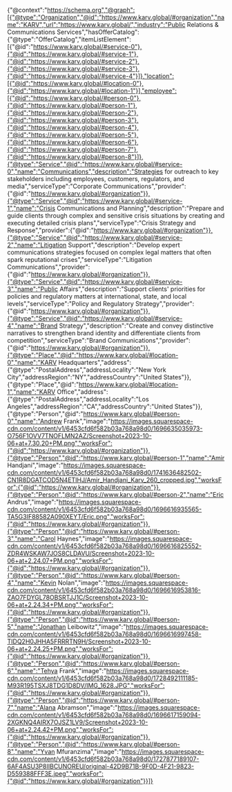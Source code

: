 {"@context":"https://schema.org","@graph":[{"@type":"Organization","@id":"https://www.karv.global/#organization","name":"KARV","url":"https://www.karv.global/","industry":"Public Relations & Communications Services","hasOfferCatalog":{"@type":"OfferCatalog","itemListElement":[{"@id":"https://www.karv.global/#service-0"},{"@id":"https://www.karv.global/#service-1"},{"@id":"https://www.karv.global/#service-2"},{"@id":"https://www.karv.global/#service-3"},{"@id":"https://www.karv.global/#service-4"}]},"location":[{"@id":"https://www.karv.global/#location-0"},{"@id":"https://www.karv.global/#location-1"}],"employee":[{"@id":"https://www.karv.global/#person-0"},{"@id":"https://www.karv.global/#person-1"},{"@id":"https://www.karv.global/#person-2"},{"@id":"https://www.karv.global/#person-3"},{"@id":"https://www.karv.global/#person-4"},{"@id":"https://www.karv.global/#person-5"},{"@id":"https://www.karv.global/#person-6"},{"@id":"https://www.karv.global/#person-7"},{"@id":"https://www.karv.global/#person-8"}]},{"@type":"Service","@id":"https://www.karv.global/#service-0","name":"Communications","description":"Strategies for outreach to key stakeholders including employees, customers, regulators, and media","serviceType":"Corporate Communications","provider":{"@id":"https://www.karv.global/#organization"}},{"@type":"Service","@id":"https://www.karv.global/#service-1","name":"Crisis Communications and Planning","description":"Prepare and guide clients through complex and sensitive crisis situations by creating and executing detailed crisis plans","serviceType":"Crisis Strategy and Response","provider":{"@id":"https://www.karv.global/#organization"}},{"@type":"Service","@id":"https://www.karv.global/#service-2","name":"Litigation Support","description":"Develop expert communications strategies focused on complex legal matters that often spark reputational crises","serviceType":"Litigation Communications","provider":{"@id":"https://www.karv.global/#organization"}},{"@type":"Service","@id":"https://www.karv.global/#service-3","name":"Public Affairs","description":"Support clients' priorities for policies and regulatory matters at international, state, and local levels","serviceType":"Policy and Regulatory Strategy","provider":{"@id":"https://www.karv.global/#organization"}},{"@type":"Service","@id":"https://www.karv.global/#service-4","name":"Brand Strategy","description":"Create and convey distinctive narratives to strengthen brand identity and differentiate clients from competition","serviceType":"Brand Communications","provider":{"@id":"https://www.karv.global/#organization"}},{"@type":"Place","@id":"https://www.karv.global/#location-0","name":"KARV Headquarters","address":{"@type":"PostalAddress","addressLocality":"New York City","addressRegion":"NY","addressCountry":"United States"}},{"@type":"Place","@id":"https://www.karv.global/#location-1","name":"KARV Office","address":{"@type":"PostalAddress","addressLocality":"Los Angeles","addressRegion":"CA","addressCountry":"United States"}},{"@type":"Person","@id":"https://www.karv.global/#person-0","name":"Andrew Frank","image":"https://images.squarespace-cdn.com/content/v1/6453cfd6f582b03a768a98d0/1696635035973-O756F1OVV7TNOFLMN2AZ/Screenshot+2023-10-06+at+7.30.20+PM.png","worksFor":{"@id":"https://www.karv.global/#organization"}},{"@type":"Person","@id":"https://www.karv.global/#person-1","name":"Amir Handjani","image":"https://images.squarespace-cdn.com/content/v1/6453cfd6f582b03a768a98d0/1741636482502-CN1R8DGATCOD5N4ETIHJ/Amir_Handjani_Karv_260_cropped.jpg","worksFor":{"@id":"https://www.karv.global/#organization"}},{"@type":"Person","@id":"https://www.karv.global/#person-2","name":"Eric Andrus","image":"https://images.squarespace-cdn.com/content/v1/6453cfd6f582b03a768a98d0/1696616935565-TA5G3IF88582A090XEYT/Eric.png","worksFor":{"@id":"https://www.karv.global/#organization"}},{"@type":"Person","@id":"https://www.karv.global/#person-3","name":"Carol Haynes","image":"https://images.squarespace-cdn.com/content/v1/6453cfd6f582b03a768a98d0/1696616825552-ZDR4WSKAW7JOS8CLDAVU/Screenshot+2023-10-06+at+2.24.07+PM.png","worksFor":{"@id":"https://www.karv.global/#organization"}},{"@type":"Person","@id":"https://www.karv.global/#person-4","name":"Kevin Nolan","image":"https://images.squarespace-cdn.com/content/v1/6453cfd6f582b03a768a98d0/1696616953816-ZAO7FDYGL78OBSRTJJ1C/Screenshot+2023-10-06+at+2.24.34+PM.png","worksFor":{"@id":"https://www.karv.global/#organization"}},{"@type":"Person","@id":"https://www.karv.global/#person-5","name":"Jonathan Leibowitz","image":"https://images.squarespace-cdn.com/content/v1/6453cfd6f582b03a768a98d0/1696616997458-TIDQ2H0JHHA5FRRRTN9H/Screenshot+2023-10-06+at+2.24.25+PM.png","worksFor":{"@id":"https://www.karv.global/#organization"}},{"@type":"Person","@id":"https://www.karv.global/#person-6","name":"Tehya Frank","image":"https://images.squarespace-cdn.com/content/v1/6453cfd6f582b03a768a98d0/1728492111185-M93R195TSXJ8TDG1D8DV/IMG_1628.JPG","worksFor":{"@id":"https://www.karv.global/#organization"}},{"@type":"Person","@id":"https://www.karv.global/#person-7","name":"Alana Abramson","image":"https://images.squarespace-cdn.com/content/v1/6453cfd6f582b03a768a98d0/1696617159094-2XGKNQ4AIRX7OJSZ1LV9/Screenshot+2023-10-06+at+2.24.42+PM.png","worksFor":{"@id":"https://www.karv.global/#organization"}},{"@type":"Person","@id":"https://www.karv.global/#person-8","name":"Yvan Mfuranzima","image":"https://images.squarespace-cdn.com/content/v1/6453cfd6f582b03a768a98d0/1727877189107-6AF4ASU3P8IIBCUNOREU/original-42D9B71B-9F0D-4F21-9823-D559388FFF3E.jpeg","worksFor":{"@id":"https://www.karv.global/#organization"}}]}

